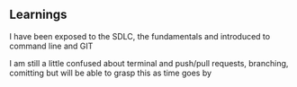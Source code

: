 ## Learnings
I have been exposed to the SDLC, the fundamentals and introduced to command line and GIT

I am still a little confused about terminal and push/pull requests, branching, comitting but will be able to grasp this as time goes by